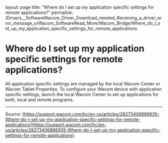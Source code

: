 layout: page
title: "Where do I set up my application specific settings for remote applications?"
permalink: /Drivers__SoftwareWacom_Driver_Download_needed_Receiving_a_driver_error_message_o/Wacom_SoftwareRead_More/Wacom_Bridge/Where_do_I_set_up_my_application_specific_settings_for_remote_applications

# Where do I set up my application specific settings for remote applications?

All application specific settings are managed by the local Wacom Center or Wacom Tablet Properties. To configure your Wacom device with application specific settings, launch the local Wacom Center to set up applications for both, local and remote programs.

---
Source: [https://support.wacom.com/hc/en-us/articles/28273406886935-Where-do-I-set-up-my-application-specific-settings-for-remote-applications](https://support.wacom.com/hc/en-us/articles/28273406886935-Where-do-I-set-up-my-application-specific-settings-for-remote-applications)
